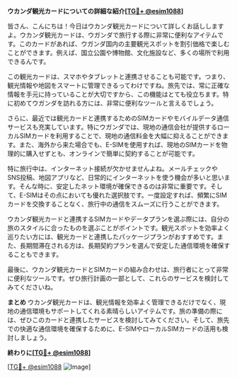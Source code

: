 **ウカンダ観光カードについての詳細な紹介[[TG💪+ @esim1088](https://t.me/s/esim1088)]**

皆さん、こんにちは！今日はウカンダ観光カードについて詳しくお話ししますよ。ウカンダ観光カードは、ウガンダで旅行する際に非常に便利なアイテムです。このカードがあれば、ウガンダ国内の主要観光スポットを割引価格で楽しむことができます。例えば、国立公園や博物館、文化施設など、多くの場所で利用できるんです。

この観光カードは、スマホやタブレットと連携させることも可能です。つまり、観光情報や地図をスマートに管理できるってわけですね。旅先では、常に正確な情報を手元に持っていることが大切ですから、この機能はとても役立ちます。特に初めてウガンダを訪れる方には、非常に便利なツールと言えるでしょう。

さらに、最近では観光カードと連携するためのSIMカードやモバイルデータ通信サービスも充実しています。特にウガンダでは、現地の通信会社が提供するローカルSIMカードを利用することで、現地の通信料金を大幅に抑えることができます。また、海外から来た場合でも、E-SIMを使用すれば、現地のSIMカードを物理的に購入せずとも、オンラインで簡単に契約することが可能です。

特に旅行中は、インターネット接続が欠かせませんよね。メールチェックやSNS投稿、地図アプリなど、日常的にインターネットを使う機会が多いと思います。そんな時に、安定したネット環境が確保できるのは非常に重要です。そして、E-SIMはその点においても優れた選択肢です。一度設定すれば、頻繁にSIMカードを交換することなく、旅行中の通信をスムーズに行うことができます。

ウカンダ観光カードと連携するSIMカードやデータプランを選ぶ際には、自分の旅のスタイルに合ったものを選ぶことがポイントです。観光スポットを効率よく巡りたい方には、観光カードと連携したパッケージプランがおすすめです。また、長期間滞在される方は、長期契約プランを選んで安定した通信環境を確保することもできます。

最後に、ウカンダ観光カードとSIMカードの組み合わせは、旅行者にとって非常に便利なツールです。ぜひ旅行計画の一部として、これらのサービスを検討してみてくださいね。

**まとめ**
ウカンダ観光カードは、観光情報を効率よく管理できるだけでなく、現地の通信環境もサポートしてくれる素晴らしいアイテムです。旅の準備の際には、ぜひこのカードと連携したサービスを検討してみてください。そして、旅先での快適な通信環境を確保するために、E-SIMやローカルSIMカードの活用も検討しましょう。

**終わりに[[TG💪+ @esim1088](https://t.me/s/esim1088)]**

[[TG💪+ @esim1088](https://t.me/s/esim1088) ![Image](https://i.postimg.cc/Y0z9fWf4/image.png)]